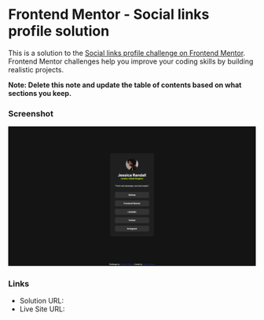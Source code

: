 # Frontend Mentor - Social links profile solution

This is a solution to the [Social links profile challenge on Frontend Mentor](https://www.frontendmentor.io/challenges/social-links-profile-UG32l9m6dQ). Frontend Mentor challenges help you improve your coding skills by building realistic projects. 

**Note: Delete this note and update the table of contents based on what sections you keep.**

### Screenshot

![](./assets/images/Design.png)

### Links

- Solution URL: [](https://github.com/LUKKA0101/Frontend-Mentor-Social-links-profile.git)
- Live Site URL: [](https://frontend-mentor-social-links-profile-phi.vercel.app/)
